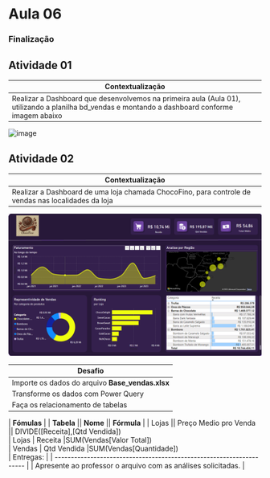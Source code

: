 # Aula 06

### Finalização

## Atividade 01

| Contextualização                                                                                                                                                              |
| ----------------------------------------------------------------------------------------------------------------------------------------------------------------------------- |
| Realizar a Dashboard que desenvolvemos na primeira aula (Aula 01), utilizando a planilha bd_vendas e montando a dashboard conforme imagem abaixo

<img width="606" alt="image" src="https://github.com/robsonbsouzaa/SENAI-2024/assets/156427878/5fb7d99a-7e9f-43ba-bb77-b7b78492f72c">


## Atividade 02

| Contextualização                                                                                                                                                              |
| ----------------------------------------------------------------------------------------------------------------------------------------------------------------------------- |
| Realizar a Dashboard de uma loja chamada ChocoFino, para controle de vendas nas localidades da loja
<img width="606" alt="image" src="Captura de tela 2024-11-30 092018.png">


| Desafio                                                                                                                      |
| ---------------------------------------------------------------------------------------------------------------------------- |
| Importe os dados do arquivo **Base_vendas.xlsx**                                                            
| Transforme os dados com Power Query                                                                                          
| Faça os relacionamento de tabelas 


| **Fómulas**                                                                                                                  |
| **Tabela**   || **Nome**  || **Fórmula**                                                                                       |
| Lojas    || Preço Medio pro Venda  || DIVIDE([Receita],[Qtd Vendida])                                                          
| Lojas    | Receita |SUM(Vendas[Valor Total])                                                                                 
| Vendas   | Qtd Vendida |SUM(Vendas[Quantidade])                                                                              
| Entregas:                                                            |
| -------------------------------------------------------------------- |
| Apresente ao professor o arquivo com as análises solicitadas. |

#
